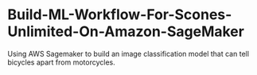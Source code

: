 # Build-ML-Workflow-For-Scones-Unlimited-On-Amazon-SageMaker
Using AWS Sagemaker to build an image classification model that can tell bicycles apart from motorcycles.
